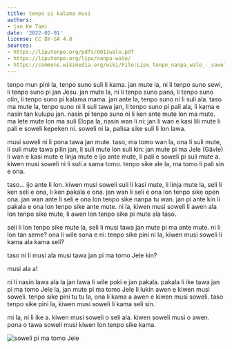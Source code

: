 ```yaml
---
title: tenpo pi kalama musi
authors:
- jan Ke Tami
date: '2022-02-01'
license: CC BY-SA 4.0
sources:
- https://liputenpo.org/pdfs/0011walo.pdf
- https://liputenpo.org/lipu/nanpa-walo/
- https://commons.wikimedia.org/wiki/File:Lipu_tenpo_nanpa_walo_-_soweli_pi_ma_tomo_Jele.png
---
```


tenpo mun pini la, tenpo suno suli li kama. jan mute la, ni li tenpo suno sewi, li tenpo suno pi jan Jesu. jan mute la, ni li tenpo suno pana, li tenpo suno olin, li tenpo suno pi kalama mama. jan ante la, tenpo suno ni li suli ala. taso ma mute la, tenpo suno ni li suli tawa jan, li tenpo suno pi pali ala, li kama e nasin tan kulupu jan. nasin pi tenpo suno ni li ken ante mute lon ma mute. ma lete mute lon ma suli Elopa la, nasin wan li ni: jan li wan e kasi lili mute li pali e soweli kepeken ni. soweli ni la, palisa sike suli li lon lawa.

musi soweli ni li pona tawa jan mute. taso, ma tomo wan la, ona li suli mute, li suli mute tawa pilin jan, li suli mute lon suli kin: jan mute pi ma Jele (Gävle) li wan e kasi mute e linja mute e ijo ante mute, li pali e soweli pi suli mute a. kiwen musi soweli ni li suli a sama tomo. tenpo sike ale la, ma tomo li pali sin e ona.

taso… ijo ante li lon. kiwen musi soweli suli li kasi mute, li linja mute la, seli li ken seli e ona, li ken pakala e ona. jan wan li seli e ona lon tenpo sike open ona. jan wan ante li seli e ona lon tenpo sike nanpa tu wan. jan pi ante kin li pakala e ona lon tenpo sike ante mute. ni la, kiwen musi soweli li awen ala lon tenpo sike mute, li awen lon tenpo sike pi mute ala taso.

seli li lon tenpo sike mute la, seli li musi tawa jan mute pi ma ante mute. ni li lon tan seme? ona li wile sona e ni: tenpo sike pini ni la, kiwen musi soweli li kama ala kama seli?

taso ni li musi ala musi tawa jan pi ma tomo Jele kin?

musi ala a!

ni li nasin lawa ala la jan lawa li wile poki e jan pakala. pakala li ike tawa jan pi ma tomo Jele la, jan mute pi ma tomo Jele li lukin awen e kiwen musi soweli. tenpo sike pini tu tu la, ona li kama a awen e kiwen musi soweli. taso tenpo sike pini la, kiwen musi soweli li kama seli sin.

mi la, ni li ike a. kiwen musi soweli o seli ala. kiwen soweli musi o awen. pona o tawa soweli musi kiwen lon tenpo sike kama.

![soweli pi ma tomo Jele](https://upload.wikimedia.org/wikipedia/commons/1/18/Lipu_tenpo_nanpa_walo_-_soweli_pi_ma_tomo_Jele.png)